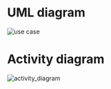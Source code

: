 # UML diagram

![use case](https://user-images.githubusercontent.com/61780164/114918987-5a4f2380-9e45-11eb-8a7c-b354ff24bec0.png)

# Activity diagram

![activity_diagram](https://user-images.githubusercontent.com/61780164/114919164-879bd180-9e45-11eb-8cfb-63011c6cd88d.png)
